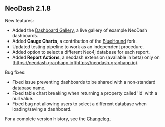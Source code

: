 ## NeoDash 2.1.8
New features:
- Added the [Dashboard Gallery](https://neodash-gallery.graphapp.io), a live gallery of example NeoDash dashboards.
- Added **Gauge Charts**, a contribution of the [BlueHound](https://github.com/zeronetworks/BlueHound) fork.
- Updated testing pipeline to work as an independent procedure.
- Added option to select a different Neo4j database for each report.
- Added **Report Actions**, a neodash extension (available in beta) only on [https://neodash.graphapp.io](https://neodash.graphapp.io).
 
Bug fixes:
- Fixed issue preventing dashboards to be shared with a non-standard database name.
- Fixed table chart breaking when returning a property called 'id' with a null value.
- Fixed bug not allowing users to select a different database when loading/saving a dashboard.


For a complete version history, see the [Changelog](https://github.com/neo4j-labs/neodash/blob/master/changelog.md).
